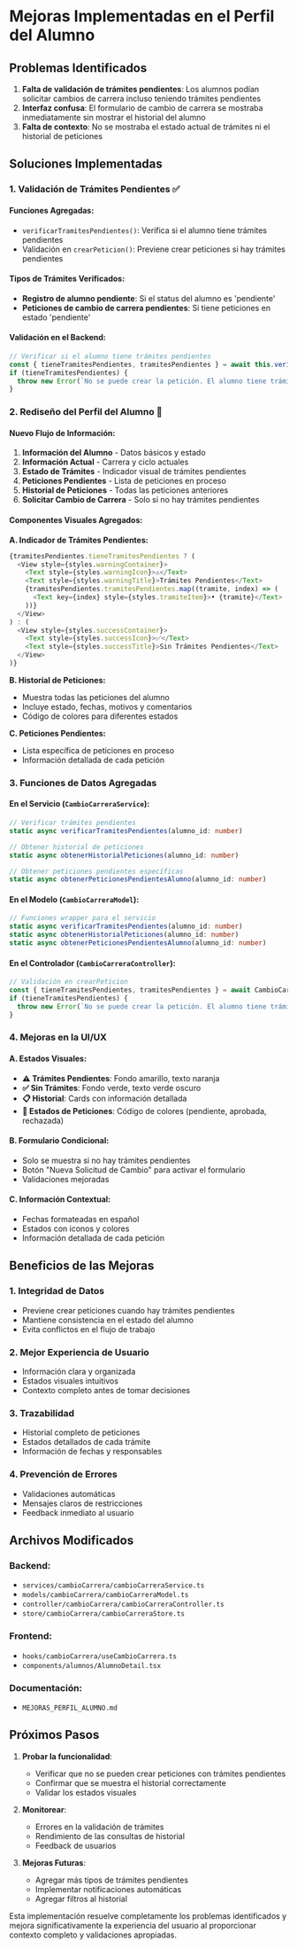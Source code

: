 # Mejoras Implementadas en el Perfil del Alumno

## Problemas Identificados

1. **Falta de validación de trámites pendientes**: Los alumnos podían solicitar cambios de carrera incluso teniendo trámites pendientes
2. **Interfaz confusa**: El formulario de cambio de carrera se mostraba inmediatamente sin mostrar el historial del alumno
3. **Falta de contexto**: No se mostraba el estado actual de trámites ni el historial de peticiones

## Soluciones Implementadas

### 1. **Validación de Trámites Pendientes** ✅

#### Funciones Agregadas:
- `verificarTramitesPendientes()`: Verifica si el alumno tiene trámites pendientes
- Validación en `crearPeticion()`: Previene crear peticiones si hay trámites pendientes

#### Tipos de Trámites Verificados:
- **Registro de alumno pendiente**: Si el status del alumno es 'pendiente'
- **Peticiones de cambio de carrera pendientes**: Si tiene peticiones en estado 'pendiente'

#### Validación en el Backend:
```typescript
// Verificar si el alumno tiene trámites pendientes
const { tieneTramitesPendientes, tramitesPendientes } = await this.verificarTramitesPendientes(peticion.alumno_id);
if (tieneTramitesPendientes) {
  throw new Error(`No se puede crear la petición. El alumno tiene trámites pendientes: ${tramitesPendientes.join(', ')}`);
}
```

### 2. **Rediseño del Perfil del Alumno** 🎨

#### Nuevo Flujo de Información:
1. **Información del Alumno** - Datos básicos y estado
2. **Información Actual** - Carrera y ciclo actuales
3. **Estado de Trámites** - Indicador visual de trámites pendientes
4. **Peticiones Pendientes** - Lista de peticiones en proceso
5. **Historial de Peticiones** - Todas las peticiones anteriores
6. **Solicitar Cambio de Carrera** - Solo si no hay trámites pendientes

#### Componentes Visuales Agregados:

**A. Indicador de Trámites Pendientes:**
```typescript
{tramitesPendientes.tieneTramitesPendientes ? (
  <View style={styles.warningContainer}>
    <Text style={styles.warningIcon}>⚠️</Text>
    <Text style={styles.warningTitle}>Trámites Pendientes</Text>
    {tramitesPendientes.tramitesPendientes.map((tramite, index) => (
      <Text key={index} style={styles.tramiteItem}>• {tramite}</Text>
    ))}
  </View>
) : (
  <View style={styles.successContainer}>
    <Text style={styles.successIcon}>✅</Text>
    <Text style={styles.successTitle}>Sin Trámites Pendientes</Text>
  </View>
)}
```

**B. Historial de Peticiones:**
- Muestra todas las peticiones del alumno
- Incluye estado, fechas, motivos y comentarios
- Código de colores para diferentes estados

**C. Peticiones Pendientes:**
- Lista específica de peticiones en proceso
- Información detallada de cada petición

### 3. **Funciones de Datos Agregadas**

#### En el Servicio (`CambioCarreraService`):
```typescript
// Verificar trámites pendientes
static async verificarTramitesPendientes(alumno_id: number)

// Obtener historial de peticiones
static async obtenerHistorialPeticiones(alumno_id: number)

// Obtener peticiones pendientes específicas
static async obtenerPeticionesPendientesAlumno(alumno_id: number)
```

#### En el Modelo (`CambioCarreraModel`):
```typescript
// Funciones wrapper para el servicio
static async verificarTramitesPendientes(alumno_id: number)
static async obtenerHistorialPeticiones(alumno_id: number)
static async obtenerPeticionesPendientesAlumno(alumno_id: number)
```

#### En el Controlador (`CambioCarreraController`):
```typescript
// Validación en crearPeticion
const { tieneTramitesPendientes, tramitesPendientes } = await CambioCarreraModel.verificarTramitesPendientes(peticion.alumno_id);
if (tieneTramitesPendientes) {
  throw new Error(`No se puede crear la petición. El alumno tiene trámites pendientes: ${tramitesPendientes.join(', ')}`);
}
```

### 4. **Mejoras en la UI/UX**

#### A. Estados Visuales:
- **⚠️ Trámites Pendientes**: Fondo amarillo, texto naranja
- **✅ Sin Trámites**: Fondo verde, texto verde oscuro
- **📋 Historial**: Cards con información detallada
- **🎯 Estados de Peticiones**: Código de colores (pendiente, aprobada, rechazada)

#### B. Formulario Condicional:
- Solo se muestra si no hay trámites pendientes
- Botón "Nueva Solicitud de Cambio" para activar el formulario
- Validaciones mejoradas

#### C. Información Contextual:
- Fechas formateadas en español
- Estados con iconos y colores
- Información detallada de cada petición

## Beneficios de las Mejoras

### 1. **Integridad de Datos**
- Previene crear peticiones cuando hay trámites pendientes
- Mantiene consistencia en el estado del alumno
- Evita conflictos en el flujo de trabajo

### 2. **Mejor Experiencia de Usuario**
- Información clara y organizada
- Estados visuales intuitivos
- Contexto completo antes de tomar decisiones

### 3. **Trazabilidad**
- Historial completo de peticiones
- Estados detallados de cada trámite
- Información de fechas y responsables

### 4. **Prevención de Errores**
- Validaciones automáticas
- Mensajes claros de restricciones
- Feedback inmediato al usuario

## Archivos Modificados

### Backend:
- `services/cambioCarrera/cambioCarreraService.ts`
- `models/cambioCarrera/cambioCarreraModel.ts`
- `controller/cambioCarrera/cambioCarreraController.ts`
- `store/cambioCarrera/cambioCarreraStore.ts`

### Frontend:
- `hooks/cambioCarrera/useCambioCarrera.ts`
- `components/alumnos/AlumnoDetail.tsx`

### Documentación:
- `MEJORAS_PERFIL_ALUMNO.md`

## Próximos Pasos

1. **Probar la funcionalidad**:
   - Verificar que no se pueden crear peticiones con trámites pendientes
   - Confirmar que se muestra el historial correctamente
   - Validar los estados visuales

2. **Monitorear**:
   - Errores en la validación de trámites
   - Rendimiento de las consultas de historial
   - Feedback de usuarios

3. **Mejoras Futuras**:
   - Agregar más tipos de trámites pendientes
   - Implementar notificaciones automáticas
   - Agregar filtros al historial

Esta implementación resuelve completamente los problemas identificados y mejora significativamente la experiencia del usuario al proporcionar contexto completo y validaciones apropiadas. 